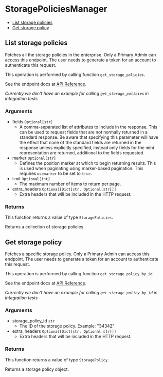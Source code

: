 # StoragePoliciesManager


- [List storage policies](#list-storage-policies)
- [Get storage policy](#get-storage-policy)

## List storage policies

Fetches all the storage policies in the enterprise.
Only a Primary Admin can access this endpoint. The user
needs to generate a token for an account to authenticate this request.

This operation is performed by calling function `get_storage_policies`.

See the endpoint docs at
[API Reference](https://developer.box.com/reference/get-storage-policies/).

*Currently we don't have an example for calling `get_storage_policies` in integration tests*

### Arguments

- fields `Optional[str]`
  - A comma-separated list of attributes to include in the response. This can be used to request fields that are not normally returned in a standard response.  Be aware that specifying this parameter will have the effect that none of the standard fields are returned in the response unless explicitly specified, instead only fields for the mini representation are returned, additional to the fields requested.
- marker `Optional[str]`
  - Defines the position marker at which to begin returning results. This is used when paginating using marker-based pagination.  This requires `usemarker` to be set to `true`.
- limit `Optional[int]`
  - The maximum number of items to return per page.
- extra_headers `Optional[Dict[str, Optional[str]]]`
  - Extra headers that will be included in the HTTP request.


### Returns

This function returns a value of type `StoragePolicies`.

Returns a collection of storage policies.


## Get storage policy

Fetches a specific storage policy. Only a Primary Admin can access this endpoint. The user needs to generate a token for an account to authenticate this request.

This operation is performed by calling function `get_storage_policy_by_id`.

See the endpoint docs at
[API Reference](https://developer.box.com/reference/get-storage-policies-id/).

*Currently we don't have an example for calling `get_storage_policy_by_id` in integration tests*

### Arguments

- storage_policy_id `str`
  - The ID of the storage policy. Example: "34342"
- extra_headers `Optional[Dict[str, Optional[str]]]`
  - Extra headers that will be included in the HTTP request.


### Returns

This function returns a value of type `StoragePolicy`.

Returns a storage policy object.



